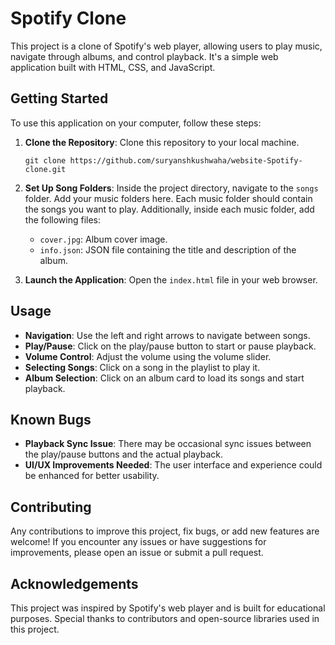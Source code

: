 # Spotify Clone

This project is a clone of Spotify's web player, allowing users to play music, navigate through albums, and control playback. It's a simple web application built with HTML, CSS, and JavaScript.

## Getting Started

To use this application on your computer, follow these steps:

1. **Clone the Repository**: Clone this repository to your local machine.
   ```
   git clone https://github.com/suryanshkushwaha/website-Spotify-clone.git
   ```

2. **Set Up Song Folders**: Inside the project directory, navigate to the `songs` folder. Add your music folders here. Each music folder should contain the songs you want to play. Additionally, inside each music folder, add the following files:
   - `cover.jpg`: Album cover image.
   - `info.json`: JSON file containing the title and description of the album.

3. **Launch the Application**: Open the `index.html` file in your web browser.

## Usage

- **Navigation**: Use the left and right arrows to navigate between songs.
- **Play/Pause**: Click on the play/pause button to start or pause playback.
- **Volume Control**: Adjust the volume using the volume slider.
- **Selecting Songs**: Click on a song in the playlist to play it.
- **Album Selection**: Click on an album card to load its songs and start playback.

## Known Bugs

- **Playback Sync Issue**: There may be occasional sync issues between the play/pause buttons and the actual playback.
- **UI/UX Improvements Needed**: The user interface and experience could be enhanced for better usability.

## Contributing

Any contributions to improve this project, fix bugs, or add new features are welcome! If you encounter any issues or have suggestions for improvements, please open an issue or submit a pull request.

## Acknowledgements

This project was inspired by Spotify's web player and is built for educational purposes. Special thanks to contributors and open-source libraries used in this project.
